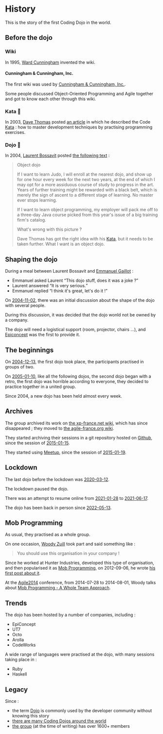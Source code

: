 # History

This is the story of the first Coding Dojo in the world.

## Before the dojo

### Wiki

In <time datetime="1995-03-25">1995</time>,
[Ward Cunningham](https://en.wikipedia.org/wiki/Ward_Cunningham) invented the wiki.

#### Cunningham & Cunningham, Inc.

The first wiki was used by [Cunningham & Cunningham, Inc.](https://c2.com/).

Some people discussed Object-Oriented Programming and Agile together and got to know each other through this wiki.

### Kata 🥋

In <time datetime="2003-03-25">2003</time>,
[Dave Thomas](https://en.wikipedia.org/wiki/Dave_Thomas_%28programmer%29) posted [an article](https://web.archive.org/web/20040423023001/http://www.pragprog.com/pragdave/Practices/CodeKata.rdoc)
in which he described the Code [Kata](https://en.wikipedia.org/wiki/Kata#Outside_martial_arts) :
how to master development techniques by practising programming exercises.

### Dojo 🏯

In <time datetime="2004-05-21">2004</time>,
[Laurent Bossavit](https://en.wikipedia.org/wiki/Laurent_Bossavit) posted [the following text](https://web.archive.org/web/20040605124346/http://bossavit.com/thoughts/) :

> Object dojo
>
> If I want to learn Judo, I will enroll at the nearest dojo, and show up for one hour every week for the next two years, at the end of which I may opt for a more assiduous course of study to progress in the art. Years of further training might be rewarded with a black belt, which is merely the sign of ascent to a different stage of learning. No master ever stops learning.
>
> If I want to learn object programming, my employer will pack me off to a three-day Java course picked from this year's issue of a big training firm's catalog.
>
> What's wrong with this picture ?
>
> Dave Thomas has got the right idea with his [Kata](https://web.archive.org/web/20040607052051/http://pragprog.com/pragdave/Practices/Kata), but it needs to be taken further. What I want is an object dojo.

## Shaping the dojo

During a meal between Laurent Bossavit and [Emmanuel Gaillot](https://en.wikipedia.org/wiki/Emmanuel_Gaillot) :

* Emmanuel asked Laurent <q>This dojo stuff, does it was a joke ?</q>
* Laurent answered <q>It is very serious.</q>
* Emmanuel replied <q>I think it's great, let's do it !</q>

On [<time datetime="2004-11-02">2004-11-02</time>](https://web.archive.org/web/20081118080350/http://xp-france.net/cgi-bin/wiki.pl?DojoDeveloppement/DeuxNovembre2004),
there was an initial discussion
about the shape of the dojo
with several people.

During this discussion,
it was decided that the dojo wonld not be owned by a company.

The dojo will need a logistical support (room, projector, chairs …),
and [Epiconcept](https://www.epiconcept.fr/en/) was the first to provide it.

## The beginnings

On [<time datetime="2004-12-13">2004-12-13</time>](https://web.archive.org/web/20081118133051/http://xp-france.net/cgi-bin/wiki.pl?DojoDeveloppement/DojoZero),
the first dojo took place,
the participants practised in groups of two.

On [<time datetime="2005-01-10">2005-01-10</time>](https://web.archive.org/web/20050110063104/http://xp-france.net/cgi-bin/wiki.pl?DojoDeveloppement),
like all the following dojos,
the second dojo began with a retro,
the first dojo was horrible according to everyone,
they decided to practice together in a united group.

Since 2004, a new dojo has been held almost every week.

## Archives

The group archived its work on [the xp-france.net wiki](https://web.archive.org/web/20091209141145/http://xp-france.net/cgi-bin/wiki.pl?DojoDeveloppement),
which has since disappeared ;
they moved to [the agile-france.org wiki](https://web.archive.org/web/20100424015604/http://wiki.agile-france.org/cgi-bin/wiki.pl?DojoDeveloppement).

They started archiving their sessions in a git repository hosted on [Github](https://github.com/dojo-developpement-paris/dojo-developpement-paris.github.io),
since the session of [<time datetime="2015-01-15">2015-01-15</time>](https://github.com/dojo-developpement-paris/dojo-developpement-paris.github.io/tree/main/2015/01/05).

They started using [Meetup](https://www.meetup.com/fr-FR/dojo-developpement-paris/),
since the session of [<time datetime="2015-01-19">2015-01-19</time>](https://www.meetup.com/fr-FR/dojo-developpement-paris/events/219806503/).

## Lockdown

The last dojo before the lockdown was [<time datetime="2020-03-12">2020-03-12</time>](https://www.meetup.com/dojo-developpement-paris/events/269323464/).

The lockdown paused the dojo.

There was an attempt to resume online
from [<time datetime="2021-01-28">2021-01-28</time>](https://www.meetup.com/dojo-developpement-paris/events/275980672/) to [<time datetime="2021-06-17">2021-06-17</time>](https://www.meetup.com/dojo-developpement-paris/events/278752692/).

The dojo has been back in person since [<time datetime="2022-05-13">2022-05-13</time>](https://www.meetup.com/dojo-developpement-paris/events/285807516/).

## Mob Programming

As usual, they practised as a whole group.

On one occasion, [Woody Zuill](https://woodyzuill.com/) took part
and said something like :

> You should use this organisation in your company !

Since he worked at Hunter Industries,
developed this type of organisation,
and then popularised it as [Mob Programming](https://en.wikipedia.org/wiki/Team_programming#Mob_programming),
on <time datetime="2012-09-06">2012-09-06</time>, he wrote [his first post about it](https://mobprogramming.org/hello-world/).

At the [Agile2014](https://www.agilealliance.org/agile2014/) conference,
from <time datetime="2014-07-28">2014-07-28</time> to <time datetime="2014-08-01">2014-08-01</time>,
Woody talks about [Mob Programming - A Whole Team Approach](https://www.agilealliance.org/resources/experience-reports/mob-programming-agile2014/).

## Trends

The dojo has been hosted by a number of companies, including :

* EpiConcept
* UT7
* Octo
* Arolla
* CodeWorks

A wide range of languages were practised at the dojo,
with many sessions taking place in :

* Ruby
* Haskell

## Legacy

Since :

* the term [Dojo](https://en.wikipedia.org/wiki/Dojo#Computer-related) is commonly used by the developer community without knowing this story
* [there are many Coding Dojos around the world](https://codingdojo.org/practices/CodingDojos/)
* [the group](https://www.meetup.com/dojo-developpement-paris/) (at the time of writing) has over 1600+ members
